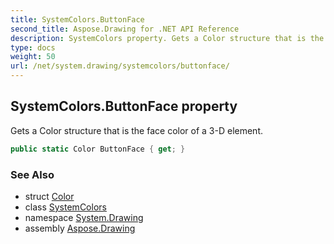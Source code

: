 ```yaml
---
title: SystemColors.ButtonFace
second_title: Aspose.Drawing for .NET API Reference
description: SystemColors property. Gets a Color structure that is the face color of a 3D element
type: docs
weight: 50
url: /net/system.drawing/systemcolors/buttonface/
---
```

## SystemColors.ButtonFace property

Gets a Color structure that is the face color of a 3-D element.

```csharp
public static Color ButtonFace { get; }
```

### See Also

* struct [Color](../../color/)
* class [SystemColors](../)
* namespace [System.Drawing](../../systemcolors/)
* assembly [Aspose.Drawing](../../../)


